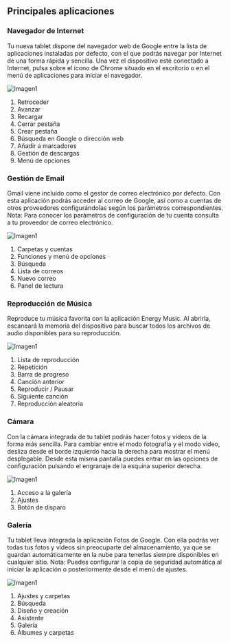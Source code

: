 ## Principales aplicaciones

### Navegador de Internet

Tu nueva tablet dispone del navegador web de Google entre la lista de aplicaciones instaladas por defecto, con el que podrás navegar por Internet de una forma rápida y sencilla. Una vez el dispositivo esté conectado a Internet, pulsa sobre el icono de Chrome situado en el escritorio o en el menú de aplicaciones para iniciar el navegador.

![Imagen1](http://static.energysistem.com/images/manuals/42799/5a12c147a1607.jpg)

1. Retroceder
2. Avanzar
3. Recargar
4. Cerrar pestaña
5. Crear pestaña
6. Búsqueda en Google o dirección web
7. Añadir a marcadores
8. Gestión de descargas
9. Menú de opciones

### Gestión de Email

Gmail viene incluido como el gestor de correo electrónico por defecto. Con esta aplicación podrás acceder al correo de Google, así como a cuentas de otros proveedores configurándolas según los parámetros correspondientes. Nota: Para conocer los parámetros de configuración de tu cuenta consulta a tu proveedor de correo electrónico.

![Imagen1](http://static.energysistem.com/images/manuals/42799/5a12c175cbe88.jpg)

1. Carpetas y cuentas
2. Funciones y menú de opciones
3. Búsqueda
4. Lista de correos
5. Nuevo correo
6. Panel de lectura

### Reproducción de Música

Reproduce tu música favorita con la aplicación Energy Music. Al abrirla, escaneará la memoria del dispositivo para buscar todos los archivos de audio disponibles para su reproducción.

![Imagen1](http://static.energysistem.com/images/manuals/42799/5a12c20c26153.jpg)

1. Lista de reproducción
2. Repetición
3. Barra de progreso
4. Canción anterior
5. Reproducir / Pausar
6. Siguiente canción
7. Reproducción aleatoria

### Cámara

Con la cámara integrada de tu tablet podrás hacer fotos y vídeos de la forma más sencilla. Para cambiar entre el modo fotografía y el modo vídeo, desliza desde el borde izquierdo hacia la derecha para mostrar el menú desplegable. Desde esta misma pantalla puedes entrar en las opciones de configuración pulsando el engranaje de la esquina superior derecha.

![Imagen1](http://static.energysistem.com/images/manuals/42547/587cf8d408863.jpg)

1. Acceso a la galería
2. Ajustes
3. Botón de disparo

### Galería

Tu tablet lleva integrada la aplicación Fotos de Google. Con ella podrás ver todas tus fotos y vídeos sin preocuparte del almacenamiento, ya que se guardan automáticamente en la nube para tenerlas siempre disponibles en cualquier sitio. Nota: Puedes configurar la copia de seguridad automática al iniciar la aplicación o posteriormente desde el menú de ajustes.

![Imagen1](http://static.energysistem.com/images/manuals/42799/5a12c2f1e0251.jpg)

1. Ajustes y carpetas
2. Búsqueda
3. Diseño y creación
4. Asistente
5. Galería
6. Álbumes y carpetas
